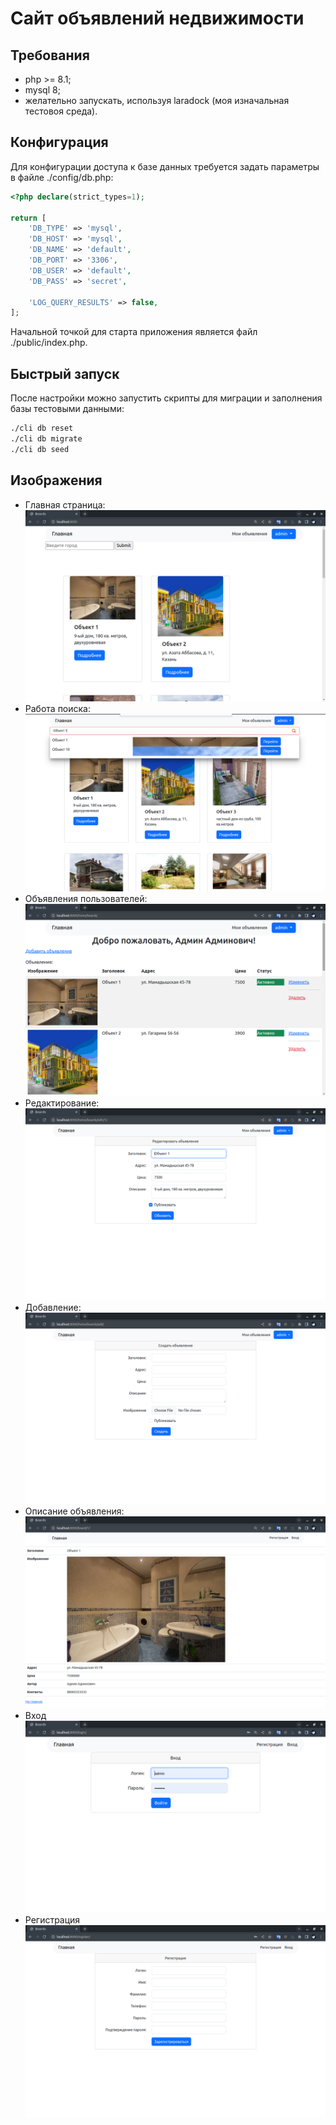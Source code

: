 # Сайт объявлений недвижимости

## Требования

- php >= 8.1;
- mysql 8;
- желательно запускать, используя laradock (моя изначальная тестовоя среда).

## Конфигурация

Для конфигурации доступа к базе данных требуется задать параметры в файле ./config/db.php:

```php
<?php declare(strict_types=1); 

return [
    'DB_TYPE' => 'mysql',
    'DB_HOST' => 'mysql', 
    'DB_NAME' => 'default',
    'DB_PORT' => '3306',
    'DB_USER' => 'default',
    'DB_PASS' => 'secret',

    'LOG_QUERY_RESULTS' => false,
]; 
```

Начальной точкой для старта приложения является файл ./public/index.php.

## Быстрый запуск

После настройки можно запустить скрипты для миграции и заполнения базы тестовыми данными:
```bash 
./cli db reset
./cli db migrate
./cli db seed
```

## Изображения
- Главная страница:
![index.png](docs%2Fimg%2Findex.png)
- Работа поиска:
![search.png](docs%2Fimg%2Fsearch.png)
- Объявления пользователей:
![my_boards.png](docs%2Fimg%2Fmy_boards.png)
- Редактирование:
  ![edit_boards.png](docs%2Fimg%2Fedit_boards.png)
- Добавление:
  ![add_boards.png](docs%2Fimg%2Fadd_boards.png)
- Описание объявления:
![detail_boards.png](docs%2Fimg%2Fdetail_boards.png)
- Вход
  ![login.png](docs%2Fimg%2Flogin.png)
- Регистрация
  ![registration.png](docs%2Fimg%2Fregistration.png)

